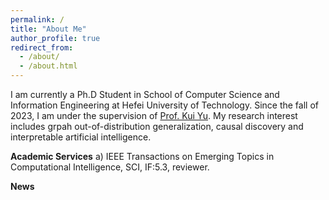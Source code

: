```yaml
---
permalink: /
title: "About Me"
author_profile: true
redirect_from: 
  - /about/
  - /about.html
---
```


I am currently a Ph.D Student in School of Computer Science and Information Engineering at Hefei University of Technology. Since the fall of 2023, I am under the supervision of [Prof. Kui Yu](https://sites.google.com/site/yukuiwebsite/). My research interest includes grpah out-of-distribution generalization, causal discovery and interpretable artificial intelligence.

**Academic Services**
a) IEEE Transactions on Emerging Topics in Computational Intelligence, SCI, IF:5.3, reviewer.

**News**
